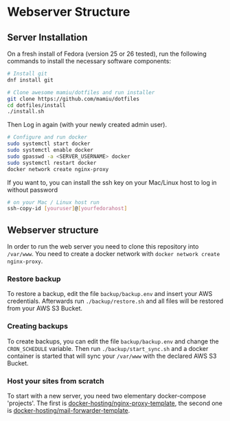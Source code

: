 # Webserver Structure

## Server Installation

On a fresh install of Fedora (version 25 or 26 tested), run the following commands to install the necessary software components:

```bash
# Install git
dnf install git

# Clone awesome mamiu/dotfiles and run installer
git clone https://github.com/mamiu/dotfiles
cd dotfiles/install
./install.sh
```

Then Log in again (with your newly created admin user).

```bash
# Configure and run docker
sudo systemctl start docker
sudo systemctl enable docker
sudo gpasswd -a <SERVER_USERNAME> docker
sudo systemctl restart docker
docker network create nginx-proxy
```

If you want to, you can install the ssh key on your Mac/Linux host to log in without password
```bash
# on your Mac / Linux host run
ssh-copy-id [youruser]@[yourfedorahost]
```

## Webserver structure

In order to run the web server you need to clone this repository into `/var/www`. You need to create a docker network with `docker network create nginx-proxy`.

### Restore backup
To restore a backup, edit the file `backup/backup.env` and insert your AWS credentials. Afterwards run `./backup/restore.sh` and all files will be restored from your AWS S3 Bucket.

### Creating backups
To create backups, you can edit the file `backup/backup.env` and change the `CRON_SCHEDULE` variable. Then run `./backup/start_sync.sh` and a docker container is started that will sync your `/var/www` with the declared AWS S3 Bucket.

### Host your sites from scratch
To start with a new server, you need two elementary docker-compose 'projects'. The first is [docker-hosting/nginx-proxy-template](https://github.com/docker-hosting/nginx-proxy-template), the second one is [docker-hosting/mail-forwarder-template](https://github.com/docker-hosting/mail-forwarder-template).
